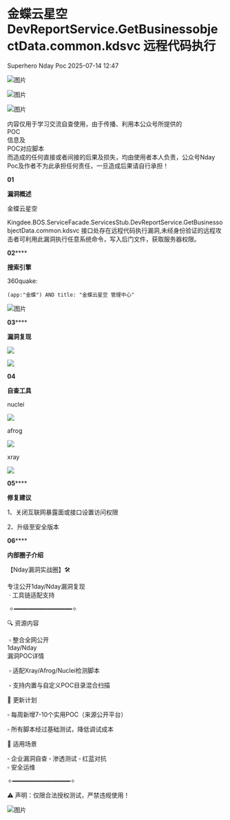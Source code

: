 #  金蝶云星空 DevReportService.GetBusinessobjectData.common.kdsvc 远程代码执行  
Superhero  Nday Poc   2025-07-14 12:47  
  
![图片](https://mmbiz.qpic.cn/mmbiz_png/Melo944GVOJECe5vg2C5YWgpyo1D5bCkYN4sZibCVo6EFo0N9b7Kib4I4N6j6Y10tynLOdgov9ibUmaNwW5yeoCbQ/640?wx_fmt=other&from=appmsg&wxfrom=5&wx_lazy=1&wx_co=1&tp=webp "")  
  
![图片](https://mmbiz.qpic.cn/mmbiz_png/Melo944GVOJECe5vg2C5YWgpyo1D5bCkhic5lbbPcpxTLtLccZ04WhwDotW7g2b3zBgZeS5uvFH4dxf0tj0Rutw/640?wx_fmt=other&from=appmsg&wxfrom=5&wx_lazy=1&wx_co=1&tp=webp "")  
  
![图片](https://mmbiz.qpic.cn/mmbiz_png/Melo944GVOJECe5vg2C5YWgpyo1D5bCk524CiapZejYicic1Hf8LPt8qR893A3IP38J3NMmskDZjyqNkShewpibEfA/640?wx_fmt=other&from=appmsg&wxfrom=5&wx_lazy=1&wx_co=1&tp=webp "")  
  
内容仅用于学习交流自查使用，由于传播、利用本公众号所提供的  
POC  
信息及  
POC对应脚本  
而造成的任何直接或者间接的后果及损失，均由使用者本人负责，公众号Nday Poc及作者不为此承担任何责任，一旦造成后果请自行承担！  
  
  
**01**  
  
**漏洞概述**  
  
  
金蝶云星空   
  
Kingdee.BOS.ServiceFacade.ServicesStub.DevReportService.GetBusinessobjectData.common.kdsvc 接口处存在远程代码执行漏洞,未经身份验证的远程攻击者可利用此漏洞执行任意系统命令，写入后门文件，获取服务器权限。  
  
**02******  
  
**搜索引擎**  
  
  
360quake:  
```
(app:"金蝶") AND title: "金蝶云星空 管理中心"
```  
  
![图片](https://mmbiz.qpic.cn/sz_mmbiz_png/wnJTy44dqwLVR4KYszvzKIpoDQ0497ibAASP1iarQ9UYeGzbRm8bktAdmUJicELfQX133SlzajNHBiaN2mnsT0Iuhw/640?wx_fmt=png&from=appmsg&watermark=1&wxfrom=5&wx_lazy=1&tp=webp "")  
  
  
**03******  
  
**漏洞复现**  
  
![](https://mmbiz.qpic.cn/sz_mmbiz_png/wnJTy44dqwIqg7uGMCzrSqWYy5b9xhbib9FmCrq8qAiag1DrJZv8T91SKD3I6nZZWvMzuxKiaibKyjZhSic9pNCpibmw/640?wx_fmt=png&from=appmsg "")  
  
![](https://mmbiz.qpic.cn/sz_mmbiz_png/wnJTy44dqwIqg7uGMCzrSqWYy5b9xhbib4o8Yv0xFX2XNXcEGIsR1QhGzrib0nhOhst8UmiaTzGSk998c7876rxVw/640?wx_fmt=png&from=appmsg "")  
  
  
**04**  
  
**自查工具**  
  
  
nuclei  
  
![](https://mmbiz.qpic.cn/sz_mmbiz_png/wnJTy44dqwIqg7uGMCzrSqWYy5b9xhbibn3eScQV3ND4l02T4gCicK4ADLnWkbtgEgaI8INW2N3x4KOcxukgbfHw/640?wx_fmt=png&from=appmsg "")  
  
afrog  
  
![](https://mmbiz.qpic.cn/sz_mmbiz_png/wnJTy44dqwIqg7uGMCzrSqWYy5b9xhbibibYaGtbzQue3GVUaRHgbTLQySibUoicXpia0kMBJ87MnBpBFuDSTwQyfOw/640?wx_fmt=png&from=appmsg "")  
  
xray  
  
![](https://mmbiz.qpic.cn/sz_mmbiz_png/wnJTy44dqwIqg7uGMCzrSqWYy5b9xhbibFtjyAREDJ7adWtMqyLgavNZRicicgYoDyuaL6oxfzRC2ozn9ptFibR0dQ/640?wx_fmt=png&from=appmsg "")  
  
  
**05******  
  
**修复建议**  
  
  
1、关闭互联网暴露面或接口设置访问权限  
  
2、升级至安全版本  
  
  
**06******  
  
**内部圈子介绍**  
  
  
【Nday漏洞实战圈】🛠️   
  
专注公开1day/Nday漏洞复现  
 · 工具链适配支持  
  
 ✧━━━━━━━━━━━━━━━━✧   
  
🔍 资源内容  
  
 ▫️ 整合全网公开  
1day/Nday  
漏洞POC详情  
  
 ▫️ 适配Xray/Afrog/Nuclei检测脚本  
  
 ▫️ 支持内置与自定义POC目录混合扫描   
  
🔄 更新计划   
  
▫️ 每周新增7-10个实用POC（来源公开平台）   
  
▫️ 所有脚本经过基础测试，降低调试成本   
  
🎯 适用场景   
  
▫️ 企业漏洞自查 ▫️ 渗透测试 ▫️ 红蓝对抗   
▫️ 安全运维  
  
✧━━━━━━━━━━━━━━━━✧   
  
⚠️ 声明：仅限合法授权测试，严禁违规使用！  
  
![图片](https://mmbiz.qpic.cn/sz_mmbiz_png/wnJTy44dqwLVR4KYszvzKIpoDQ0497ibACTXyRFs8osr8T1sKoVUsibcaNyyucuNtERj6EcsQ6gUy14yLBNCvQvg/640?wx_fmt=png&from=appmsg&watermark=1&wxfrom=5&wx_lazy=1&tp=webp "")  
  
  
